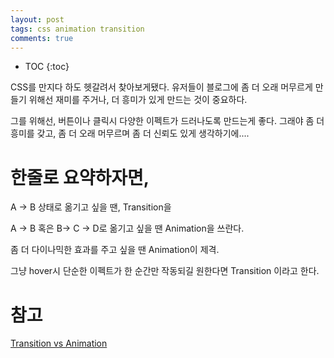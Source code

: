 ```yaml
---
layout: post
tags: css animation transition
comments: true
---
```


* TOC
{:toc}

CSS를 만지다 하도 헷갈려서 찾아보게됐다.
유저들이 블로그에 좀 더 오래 머무르게 만들기 위해선
재미를 주거나,
더 흥미가 있게 만드는 것이 중요하다.

그를 위해선, 버튼이나 클릭시 다양한 이펙트가 드러나도록 만드는게 좋다.
그래야 좀 더 흥미를 갖고, 좀 더 오래 머무르며
좀 더 신뢰도 있게 생각하기에....

# 한줄로 요약하자면,

A -> B 상태로 옮기고 싶을 땐, Transition을

A -> B 혹은 B-> C -> D로 옮기고 싶을 땐 Animation을 쓰란다.

좀 더 다이나믹한 효과를 주고 싶을 땐 Animation이 제격.

그냥 hover시 단순한 이펙트가 한 순간만 작동되길 원한다면 Transition 이라고 한다.

# 참고 

[Transition vs Animation](https://cssanimation.rocks/transition-vs-animation/)